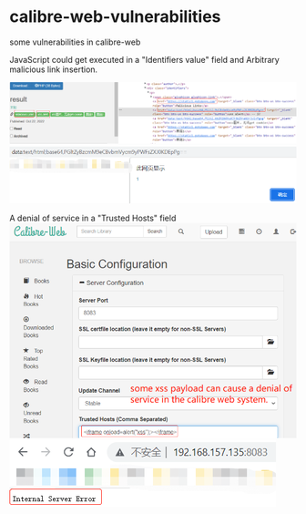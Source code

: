 # calibre-web-vulnerabilities
some vulnerabilities in calibre-web

JavaScript could get executed in a "Identifiers value" field and Arbitrary malicious link insertion.

![xss inject](https://github.com/bikibiki/calibre-web-vulnerabilities/blob/main/images/inject-xss.png)
![alert](https://github.com/bikibiki/calibre-web-vulnerabilities/blob/main/images/alert.png)

A denial of service in a "Trusted Hosts" field
![dos-payload](https://github.com/bikibiki/calibre-web-vulnerabilities/blob/main/images/dos-payload.png)
![dos](https://github.com/bikibiki/calibre-web-vulnerabilities/blob/main/images/dos.png)
